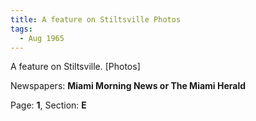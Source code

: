 ```yaml
---  
title: A feature on Stiltsville Photos  
tags:  
  - Aug 1965  
---  
```

  
A feature on Stiltsville. [Photos]  
  
Newspapers: **Miami Morning News or The Miami Herald**  
  
Page: **1**, Section: **E** 
